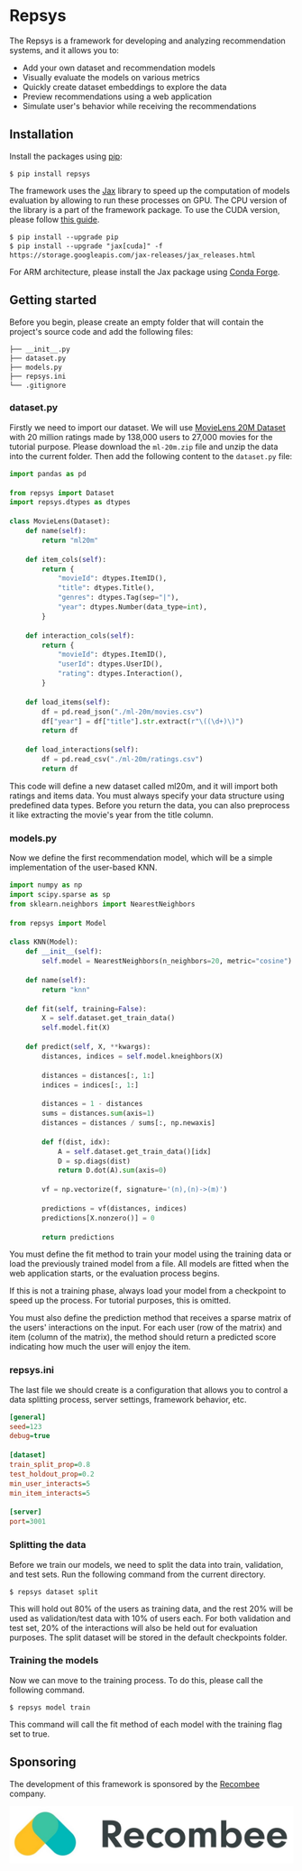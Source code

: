 # Repsys

The Repsys is a framework for developing and analyzing recommendation systems, and it allows you to:
- Add your own dataset and recommendation models
- Visually evaluate the models on various metrics
- Quickly create dataset embeddings to explore the data
- Preview recommendations using a web application
- Simulate user's behavior while receiving the recommendations

## Installation

Install the packages using [pip](https://pypi.org/project/pip/):

```
$ pip install repsys
```

The framework uses the [Jax](https://jax.readthedocs.io/en/latest/) library to speed up the computation of models 
evaluation by allowing to run these processes on GPU. The CPU version of the library is a part of the framework package.
To use the CUDA version, please follow [this guide](https://github.com/google/jax#pip-installation-gpu-cuda). 

```
$ pip install --upgrade pip
$ pip install --upgrade "jax[cuda]" -f https://storage.googleapis.com/jax-releases/jax_releases.html
```

For ARM architecture, please install the Jax package using [Conda Forge](https://anaconda.org/conda-forge/jaxlib).

## Getting started

Before you begin, please create an empty folder that will contain the project's source code and add the following files:

```
├── __init__.py
├── dataset.py
├── models.py
├── repsys.ini
└── .gitignore
```

### dataset.py

Firstly we need to import our dataset. We will use [MovieLens 20M Dataset](https://grouplens.org/datasets/movielens/20m/) with 
20 million ratings made by 138,000 users to 27,000 movies for the tutorial purpose. Please download the `ml-20m.zip` file and unzip 
the data into the current folder. Then add the following content to the `dataset.py` file:

```python
import pandas as pd

from repsys import Dataset
import repsys.dtypes as dtypes

class MovieLens(Dataset):
    def name(self):
        return "ml20m"

    def item_cols(self):
        return {
            "movieId": dtypes.ItemID(),
            "title": dtypes.Title(),
            "genres": dtypes.Tag(sep="|"),
            "year": dtypes.Number(data_type=int),
        }

    def interaction_cols(self):
        return {
            "movieId": dtypes.ItemID(),
            "userId": dtypes.UserID(),
            "rating": dtypes.Interaction(),
        }

    def load_items(self):
        df = pd.read_json("./ml-20m/movies.csv")
        df["year"] = df["title"].str.extract(r"\((\d+)\)")
        return df

    def load_interactions(self):
        df = pd.read_csv("./ml-20m/ratings.csv")
        return df
```

This code will define a new dataset called ml20m, and it will import both ratings 
and items data. You must always specify your data structure using predefined data types.
Before you return the data, you can also preprocess it like extracting the movie's year from the title column.

### models.py
Now we define the first recommendation model, which will be a simple implementation of the user-based KNN.

```python
import numpy as np
import scipy.sparse as sp
from sklearn.neighbors import NearestNeighbors

from repsys import Model

class KNN(Model):
    def __init__(self):
        self.model = NearestNeighbors(n_neighbors=20, metric="cosine")

    def name(self):
        return "knn"
    
    def fit(self, training=False):
        X = self.dataset.get_train_data()
        self.model.fit(X)

    def predict(self, X, **kwargs):
        distances, indices = self.model.kneighbors(X)
        
        distances = distances[:, 1:]
        indices = indices[:, 1:]
        
        distances = 1 - distances
        sums = distances.sum(axis=1)
        distances = distances / sums[:, np.newaxis]

        def f(dist, idx):
            A = self.dataset.get_train_data()[idx]
            D = sp.diags(dist)
            return D.dot(A).sum(axis=0)

        vf = np.vectorize(f, signature='(n),(n)->(m)')
       
        predictions = vf(distances, indices)
        predictions[X.nonzero()] = 0

        return predictions
```

You must define the fit method to train your model using the training data or load the previously trained model from a file.
All models are fitted when the web application starts, or the evaluation process begins.

If this is not a training phase, always load your model from a checkpoint to speed up the process. For tutorial purposes, this is omitted.

You must also define the prediction method that receives a sparse matrix of the users' interactions on the input. 
For each user (row of the matrix) and item (column of the matrix), the method should return a predicted score indicating 
how much the user will enjoy the item.

### repsys.ini

The last file we should create is a configuration that allows you to control a data splitting process, server settings, 
framework behavior, etc.

```ini
[general]
seed=123
debug=true

[dataset]
train_split_prop=0.8
test_holdout_prop=0.2
min_user_interacts=5
min_item_interacts=5

[server]
port=3001
```

### Splitting the data

Before we train our models, we need to split the data into train, validation, and test sets. Run the following command from the current directory.

```
$ repsys dataset split
```

This will hold out 80% of the users as training data, and the rest 20% will be used as validation/test data with 10% of users each. For both validation 
and test set, 20% of the interactions will also be held out for evaluation purposes. The split dataset will be stored in the default checkpoints folder.

### Training the models

Now we can move to the training process. To do this, please call the following command.

```
$ repsys model train
```

This command will call the fit method of each model with the training flag set to true.

## Sponsoring

The development of this framework is sponsored by the [Recombee](https://www.recombee.com) company.

![Recombee logo](./assets/recombee_logo.jpeg)
